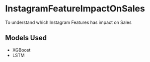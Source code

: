 # InstagramFeatureImpactOnSales

To understand which Instagram Features has impact on Sales

## Models Used
- XGBoost <br>
- LSTM
